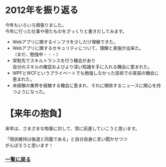 2012年を振り返る
===

今年もいろいろ頑張りました。  
今年に行った仕事や得たものをざっくりと書きだしてみます。

* Webアプリに関するインフラを少しだけ理解できた。
* Webアプリに関するセキュリティについて、理解と実施が出来た。  
  （まだ、勉強中・・・）
* 常駐先でスキルトランスを行う機会があり  
  自分のスキルの確認およびより深い知識を手に入れる機会に恵まれた。
* WPFとWCFというプライベートでも勉強しなかった技術での実装の機会に恵まれた。
* 未経験の業界を経験する機会に恵まれ、それに関係するニュースに関心を持つようになった。

# 【来年の抱負】
来年は、さまざまな物事に対して、常に前進していこうと思います。

「現状維持は後退と同義である」と自分自身に言い聞かせつつ  
がんばろうと思います！

### [一覧に戻る](README.md)
